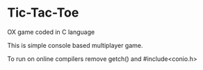 # Tic-Tac-Toe

OX game coded in C language

This is simple console based multiplayer game.

To run on online compilers remove getch() and #include<conio.h>
